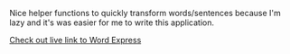 Nice helper functions to quickly transform words/sentences because I'm lazy and it's was easier for me to write this application.

[Check out live link to Word Express](https://panatdacatlin.github.io/Word-Express/)
